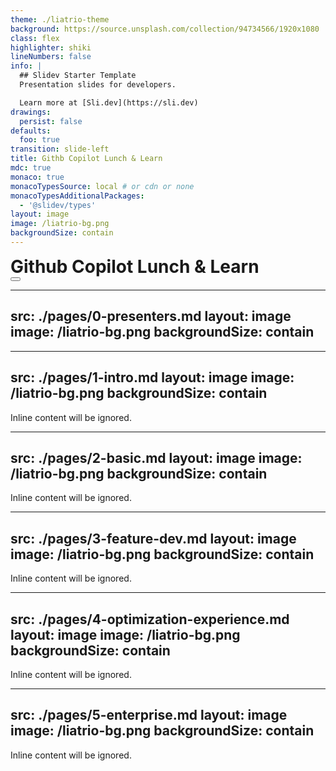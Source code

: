 ```yaml
---
theme: ./liatrio-theme
background: https://source.unsplash.com/collection/94734566/1920x1080
class: flex
highlighter: shiki
lineNumbers: false
info: |
  ## Slidev Starter Template
  Presentation slides for developers.

  Learn more at [Sli.dev](https://sli.dev)
drawings:
  persist: false
defaults:
  foo: true
transition: slide-left
title: Githb Copilot Lunch & Learn
mdc: true
monaco: true
monacoTypesSource: local # or cdn or none
monacoTypesAdditionalPackages:
  - '@slidev/types'
layout: image
image: /liatrio-bg.png
backgroundSize: contain
---
```


<div class="text-center" style="display: flex; align-items: center;">
  <span v-mark="{ at: 1, color: '#89df00'}">
    <h1 style="margin: auto;">Github Copilot Lunch & Learn</h1>
  </span>
</div>

<div class="abs-br m-6 flex gap-2">
  <button @click="$slidev.nav.openInEditor()" title="Open in Editor" class="text-xl slidev-icon-btn opacity-50 !border-none !hover:text-white">
    <carbon:edit />
  </button>
  <a href="https://github.com/liatrio/copilot-lunch-and-learn" target="_blank" alt="GitHub" title="Open in GitHub"
    class="text-xl slidev-icon-btn opacity-50 !border-none !hover:text-white">
    <carbon-logo-github />
  </a>
</div>

<!--
The last comment block of each slide will be treated as slide notes. It will be visible and editable in Presenter Mode along with the slide. [Read more in the docs](https://sli.dev/guide/syntax.html#notes)
-->

---
src: ./pages/0-presenters.md
layout: image
image: /liatrio-bg.png
backgroundSize: contain
---

---
src: ./pages/1-intro.md
layout: image
image: /liatrio-bg.png
backgroundSize: contain
---

<!-- this page will be loaded from './pages/1-intro.md' -->
Inline content will be ignored.

---
src: ./pages/2-basic.md
layout: image
image: /liatrio-bg.png
backgroundSize: contain
---

<!-- this page will be loaded from './pages/3-basic.md' -->
Inline content will be ignored.

---
src: ./pages/3-feature-dev.md
layout: image
image: /liatrio-bg.png
backgroundSize: contain
---

<!-- this page will be loaded from './pages/4-feature-dev.md' -->
Inline content will be ignored.

---
src: ./pages/4-optimization-experience.md
layout: image
image: /liatrio-bg.png
backgroundSize: contain
---

<!-- this page will be loaded from './pages/5-optimization-experience.md' -->
Inline content will be ignored.

---
src: ./pages/5-enterprise.md
layout: image
image: /liatrio-bg.png
backgroundSize: contain
---

<!-- this page will be loaded from './pages/6-enterprise.md' -->
Inline content will be ignored.
